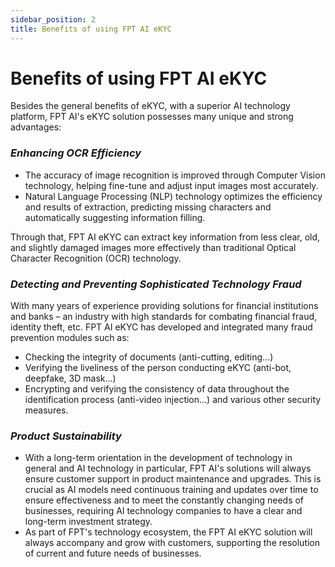 ```yaml
---
sidebar_position: 2
title: Benefits of using FPT AI eKYC
---
```


# Benefits of using FPT AI eKYC

Besides the general benefits of eKYC, with a superior AI technology platform, FPT AI's eKYC solution possesses many unique and strong advantages: 

### *Enhancing OCR Efficiency*
- The accuracy of image recognition is improved through Computer Vision technology, helping fine-tune and adjust input images most accurately.
- Natural Language Processing (NLP) technology optimizes the efficiency and results of extraction, predicting missing characters and automatically suggesting information filling.

Through that, FPT AI eKYC can extract key information from less clear, old, and slightly damaged images more effectively than traditional Optical Character Recognition (OCR) technology.

### *Detecting and Preventing Sophisticated Technology Fraud*
With many years of experience providing solutions for financial institutions and banks – an industry with high standards for combating financial fraud, identity theft, etc. FPT AI eKYC has developed and integrated many fraud prevention modules such as:
- Checking the integrity of documents (anti-cutting, editing...)
- Verifying the liveliness of the person conducting eKYC (anti-bot, deepfake, 3D mask...)
- Encrypting and verifying the consistency of data throughout the identification process (anti-video injection...) and various other security measures.

### *Product Sustainability*
- With a long-term orientation in the development of technology in general and AI technology in particular, FPT AI's solutions will always ensure customer support in product maintenance and upgrades. This is crucial as AI models need continuous training and updates over time to ensure effectiveness and to meet the constantly changing needs of businesses, requiring AI technology companies to have a clear and long-term investment strategy.
- As part of FPT's technology ecosystem, the FPT AI eKYC solution will always accompany and grow with customers, supporting the resolution of current and future needs of businesses. 
